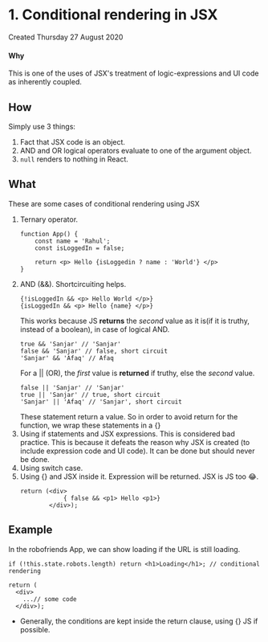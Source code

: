 # 1. Conditional rendering in JSX
Created Thursday 27 August 2020

#### Why
This is one of the uses of JSX's treatment of logic-expressions and UI code as inherently coupled.

## How
Simply use 3 things:
1. Fact that JSX code is an object.
2. AND and OR logical operators evaluate to one of the argument object.
3. `null` renders to nothing in React. 

## What
These are some cases of conditional rendering using JSX
1. Ternary operator.
	```JSX
	function App() {
		const name = 'Rahul';
		const isLoggedIn = false;
	
		return <p> Hello {isLoggedin ? name : 'World'} </p>
	}
	```
2. AND (&&). Shortcircuiting helps.
	```JSX
	{!isLoggedIn && <p> Hello World </p>}
	{isLoggedIn && <p> Hello {name} </p>}
	```
	This works because JS **returns** the *second* value as it is(if it is truthy, instead of a boolean), in case of logical AND.
	```JS
	true && 'Sanjar' // 'Sanjar'
	false && 'Sanjar' // false, short circuit
	'Sanjar' && 'Afaq' // Afaq
	```
	For a || (OR), the *first* value is **returned** if truthy, else the *second* value.
	```JS
	false || 'Sanjar' // 'Sanjar'
	true || 'Sanjar' // true, short circuit
	'Sanjar' || 'Afaq' // 'Sanjar', short circuit
	```
	These statement return a value. So in order to avoid return for the function, we wrap these statements in a {}
3. Using if statements and JSX expressions. This is considered bad practice. This is because it defeats the reason why JSX is created (to include expression code and UI code). It can be done but should never be done.
4. Using switch case.
5. Using {} and JSX inside it. Expression will be returned. JSX is JS too 😂️.
	```JSX
	return (<div>
				{ false && <p1> Hello <p1>} 
			</div>);
	```

## Example
In the robofriends App, we can show loading if the URL is still loading.
```JSX
if (!this.state.robots.length) return <h1>Loading</h1>; // conditional rendering

return (
  <div>
	...// some code
  </div>);
```
* Generally, the conditions are kept inside the return clause, using {} JS if possible.